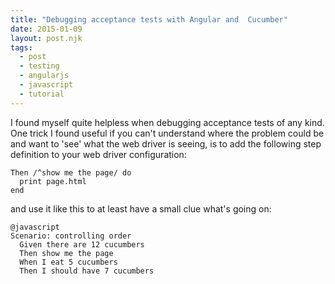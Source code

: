 ```yaml
---
title: "Debugging acceptance tests with Angular and  Cucumber"
date: 2015-01-09
layout: post.njk
tags:
  - post
  - testing
  - angularjs
  - javascript
  - tutorial
---
```


I found myself quite helpless when debugging acceptance tests of any kind. One trick I found useful if you can't understand where the problem could be and want to 'see' what the web driver is seeing, is to add the following step definition to your web driver configuration:

```
Then /^show me the page/ do
  print page.html
end
```

and use it like this to at least have a small clue what's going on:

```
@javascript
Scenario: controlling order
  Given there are 12 cucumbers
  Then show me the page
  When I eat 5 cucumbers
  Then I should have 7 cucumbers
```
